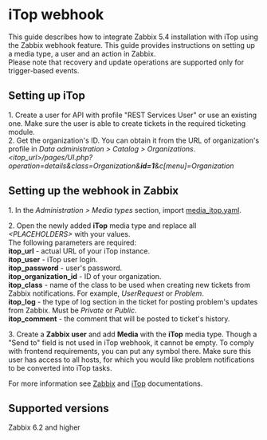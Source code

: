 # iTop webhook

This guide describes how to integrate Zabbix 5.4 installation with iTop using the Zabbix webhook feature. This guide provides instructions on setting up a media type, a user and an action in Zabbix.<br>
Please note that recovery and update operations are supported only for trigger-based events.

## Setting up iTop
1\. Create a user for API with profile "REST Services User" or use an existing one. Make sure the user is able to create tickets in the required ticketing module.<br>
2\. Get the organization's ID. You can obtain it from the URL of organization's profile in *Data administration > Catalog > Organizations*.<br>
*&lt;itop_url&gt;/pages/UI.php?operation=details&class=Organization&**id=1**&c\[menu\]=Organization*


## Setting up the webhook in Zabbix
1\. In the *Administration > Media types* section, import [media_itop.yaml](media_itop.yaml).

2\. Open the newly added **iTop** media type and replace all *&lt;PLACEHOLDERS&gt;* with your values.<br>
The following parameters are required:<br>
**itop_url** - actual URL of your iTop instance.<br>
**itop_user** - iTop user login.<br>
**itop_password** - user's password.<br>
**itop_organization_id** - ID of your organization.<br>
**itop_class** - name of the class to be used when creating new tickets from Zabbix notifications. For example, *UserRequest* or *Problem*.<br>
**itop_log** - the type of log section in the ticket for posting problem's updates from Zabbix. Must be *Private* or *Public*.<br>
**itop_comment** - the comment that will be posted to ticket's history.

3\. Create a **Zabbix user** and add **Media** with the **iTop** media type. 
Though a "Send to" field is not used in iTop webhook, it cannot be empty. To comply with frontend requirements, you can put any symbol there.
Make sure this user has access to all hosts, for which you would like problem notifications to be converted into iTop tasks.

For more information see [Zabbix](https://www.zabbix.com/documentation/6.2/manual/config/notifications) and [iTop](https://www.itophub.io/wiki/page) documentations.

## Supported versions
Zabbix 6.2 and higher
